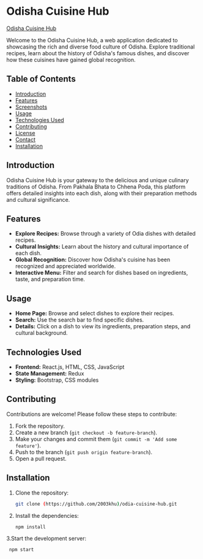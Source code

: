 # Odisha Cuisine Hub

[Odisha Cuisine Hub]((https://incredible-alfajores-19ba38.netlify.app/))

Welcome to the Odisha Cuisine Hub, a web application dedicated to showcasing the rich and diverse food culture of Odisha. Explore traditional recipes, learn about the history of Odisha's famous dishes, and discover how these cuisines have gained global recognition.

## Table of Contents

- [Introduction](#introduction)
- [Features](#features)
- [Screenshots](#screenshots)
- [Usage](#usage)
- [Technologies Used](#technologies-used)
- [Contributing](#contributing)
- [License](#license)
- [Contact](#contact)
- [Installation](#installation)

## Introduction

Odisha Cuisine Hub is your gateway to the delicious and unique culinary traditions of Odisha. From Pakhala Bhata to Chhena Poda, this platform offers detailed insights into each dish, along with their preparation methods and cultural significance.

## Features

- **Explore Recipes:** Browse through a variety of Odia dishes with detailed recipes.
- **Cultural Insights:** Learn about the history and cultural importance of each dish.
- **Global Recognition:** Discover how Odisha's cuisine has been recognized and appreciated worldwide.
- **Interactive Menu:** Filter and search for dishes based on ingredients, taste, and preparation time.

## Usage

- **Home Page:** Browse and select dishes to explore their recipes.
- **Search:** Use the search bar to find specific dishes.
- **Details:** Click on a dish to view its ingredients, preparation steps, and cultural background.
  
## Technologies Used

- **Frontend:** React.js, HTML, CSS, JavaScript
- **State Management:** Redux
- **Styling:** Bootstrap, CSS modules
  
## Contributing

Contributions are welcome! Please follow these steps to contribute:

1. Fork the repository.
2. Create a new branch (`git checkout -b feature-branch`).
3. Make your changes and commit them (`git commit -m 'Add some feature'`).
4. Push to the branch (`git push origin feature-branch`).
5. Open a pull request.

## Installation

1. Clone the repository:
   ```bash
   git clone (https://github.com/2003khu)/odia-cuisine-hub.git
2. Install the dependencies:
   ```bash
   npm install
3.Start the development server:
  ```bash
   npm start



